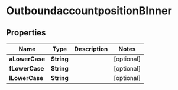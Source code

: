 

# OutboundaccountpositionBInner


## Properties

| Name | Type | Description | Notes |
|------------ | ------------- | ------------- | -------------|
|**aLowerCase** | **String** |  |  [optional] |
|**fLowerCase** | **String** |  |  [optional] |
|**lLowerCase** | **String** |  |  [optional] |



